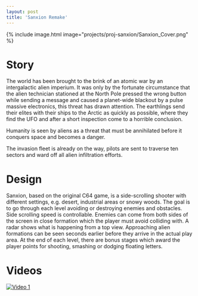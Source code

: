 ```yaml
---
layout: post
title: 'Sanxion Remake'
---
```


{% include image.html  image="projects/proj-sanxion/Sanxion_Cover.png" %}

# Story
The world has been brought to the brink of an atomic war by an intergalactic alien imperium.
It was only by the fortunate circumstance that the alien technician stationed at the North Pole pressed the wrong button while sending a message and caused a planet-wide blackout by a pulse massive electronics, this threat has drawn attention.
The earthlings send their elites with their ships to the Arctic as quickly as possible, where they find the UFO and after a short inspection come to a horrible conclusion.

Humanity is seen by aliens as a threat that must be annihilated before it conquers space and becomes a danger.

The invasion fleet is already on the way, pilots are sent to traverse ten sectors and ward off all alien infiltration efforts.


# Design
Sanxion, based on the original C64 game, is a side-scrolling shooter with different settings, e.g. desert, industrial areas or snowy woods. The goal is to go through each level avoiding or destroying enemies and obstacles. Side scrolling speed is controllable. Enemies can come from both sides of the screen in close formation which the player must avoid colliding with.
A radar shows what is happening from a top view. Approaching alien formations can be seen seconds earlier before they arrive in the actual play area.
At the end of each level, there are bonus stages which award the player points for shooting, smashing or dodging floating letters.

# Videos

[![Video 1](http://img.youtube.com/vi/3AJOAQ9Z6iM/0.jpg)](https://youtu.be/3AJOAQ9Z6iM "First Sanxion Remake level and bonus")

